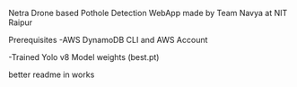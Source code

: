 Netra
Drone based Pothole Detection WebApp made by Team Navya at NIT Raipur

Prerequisites
-AWS DynamoDB CLI and AWS Account

-Trained Yolo v8 Model weights (best.pt)

better readme in works
